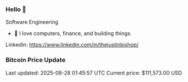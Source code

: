 ### Hello 🤙  

Software Engineering

- 🔭 I love computers, finance, and building things.
  
LinkedIn: https://www.linkedin.com/in/thejustinbishop/  
































































































































































































































































































































































































































































































































































































































































































































































































































































































































































































































### Bitcoin Price Update
Last updated: 2025-08-28 01:45:57 UTC
Current price: $111,573.00 USD
